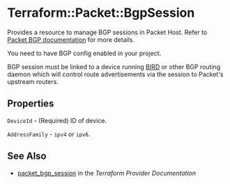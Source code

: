 # Terraform::Packet::BgpSession

Provides a resource to manage BGP sessions in Packet Host. Refer to [Packet BGP documentation](https://support.packet.com/kb/articles/bgp) for more details.

You need to have BGP config enabled in your project.

BGP session must be linked to a device running [BIRD](https://bird.network.cz) or other BGP routing daemon which will control route advertisements via the session to Packet's upstream routers.

## Properties

`DeviceId` - (Required) ID of device.

`AddressFamily` - `ipv4` or `ipv6`.


## See Also

* [packet_bgp_session](https://www.terraform.io/docs/providers/packet/r/bgp_session.html) in the _Terraform Provider Documentation_